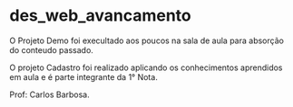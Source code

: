 # des_web_avancamento

O Projeto Demo foi execultado aos poucos na sala de aula para absorção do conteudo passado.

O projeto Cadastro foi realizado aplicando os conhecimentos aprendidos em aula e é parte integrante da 1° Nota.

Prof: Carlos Barbosa.
